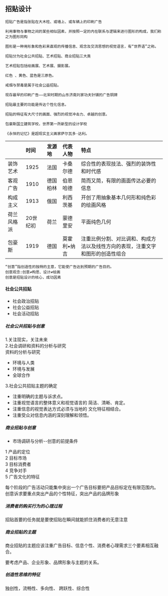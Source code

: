 ## 招贴设计

```
招贴广告是指张贴在大木柱、或墙上、或车辆上的印刷广告
```

```
利用事物与事物之间的某些相似因素，并按照一定的内在联系与逻辑来进行图形的构成，我们称之为图形同构
```

```
图形是一种用形象和色彩来直观的传播信息、观念及交流思想的视觉语言，有“世界语”之称。
```

```
招贴分为社会公共招贴、艺术招贴、商业招贴三大类
```

```
艺术招贴包括绘画展、艺术展、摄影展。
```

```
红色 、黄色、蓝色是三原色。
```

```
戒烟与禁毒是属于社会公益招贴。
```

```
现存最早的印刷广告——北宋时期的山东济南刘家功夫针铺的广告铜牌
```

```
招贴最主要的功能是传达个性化信息。
```

```
招贴的特征有大尺寸的画面、强烈的视觉冲击力、卓越的创意。
```

```
包豪斯国立建筑学校，世界第一所新型的设计学校
```

```
《永恒的记忆》是超现实主义画家萨尔瓦多·达利。
```

|  | 时间 | 发源地 | 代表人物 | 特点 |
| :--- | :--- | :--- | :--- | :--- |
| 装饰艺术 | 1925 | 法国 | 卡桑尔德 | 综合性的表现技法、强烈的装饰性和时代感 |
| 客观广告 | 1910 | 德国柏林 | 伯恩哈德 | 简而又简，有限的画面传达必要的信息 |
| 构成主义 | 1913 | 俄国 | 利西茨基 | 开创了用抽象基本几何形和纯色彩的绘画风格 |
| 荷兰风格 派 | 20世纪初 | 荷兰 | 蒙德里安 | 平面纯色几何 |
| 包豪斯 | 1919 | 德国 | 莫霍利•纳吉 | 注重比例分割、对比调和、构成方法以及线性方向的表现，注重文字和图形的创造性组合 |

```
“创意”指创造性的独特的主意，它能使广告达到预期的广告目的。
创意观念:创意≠构思、设计≠绘画
创意是招贴设计的核心，成功因素
```

#### 社会公共招贴

* 社会政治招贴 
* 社会公益招贴
* 社会活动招贴

##### 社会公共招贴与创意

1.关注现实，关注未来  
2.社会调研和资料的分析与研究  
资料的分析与研究

* 环境与人类 
* 环境与发展 
* 全球合作

3.社会公共招贴主题的确定

* 注重明确的主题与诉求点。
* 注重视觉语言的整体意义和视觉语言的
  简洁、清晰、肯定。
* 注重信息的视觉表达方式必须与当地的
  文化特征相结合。
* 注重受众对信息内涵的深刻理解和领悟。

##### 商业招贴与创意

* 市场调研与分析--创意的前提条件

1 产品的定位  
2 目标市场  
3 目标消费者  
4 竞争对手  
5 广告文化的特征

每个阶段的广告活动只能集中突出一个广告目标要把产品目标定在有限范围内。  
创意诉求要重点突出产品的个性特征，突出产品的品牌形象

##### 消费者的购买行为的心理过程

招贴首要的任务就是要使招贴在瞬间就能抓住消费者的无意注意

##### 商业招贴的主题

商业招贴的主题应该注重广告目标、信息个性、消费者心理需求三个要素相互融合。

要考虑产品、企业形象、品牌形象与主题的关系。

##### 创造性思维的特征

独创性，流畅性、多向性、 跨跃性、综合性





